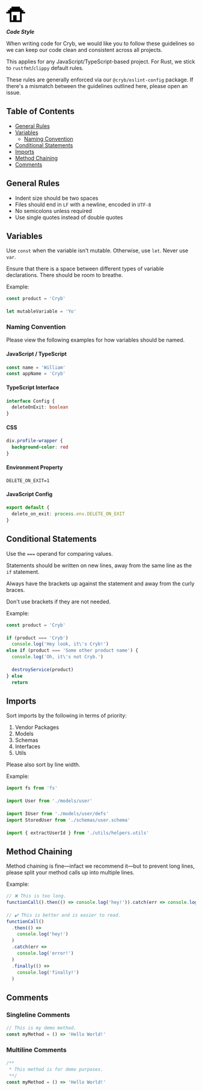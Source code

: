 ![Cryb logo](../.github/cryb.png)

_**Code Style**_

When writing code for Cryb, we would like you to follow these guidelines so we can keep our code clean and consistent across all projects.

This applies for any JavaScript/TypeScript-based project. For Rust, we stick to `rustfmt`/`clippy` default rules.

These rules are generally enforced via our `@cryb/eslint-config` package.
If there's a mismatch between the guidelines outlined here, please open an issue.

## Table of Contents

* [General Rules](#general-rules)
* [Variables](#variables)
  * [Naming Convention](#naming-convention)
* [Conditional Statements](#conditional-statements)
* [Imports](#imports)
* [Method Chaining](#method-chaining)
* [Comments](#comments)

## General Rules

* Indent size should be two spaces
* Files should end in `LF` with a newline, encoded in `UTF-8`
* No semicolons unless required
* Use single quotes instead of double quotes

## Variables

Use `const` when the variable isn't mutable. Otherwise, use `let`. Never use `var`.

Ensure that there is a space between different types of variable declarations. There should be room to breathe.

Example:

```ts
const product = 'Cryb'

let mutableVariable = 'Yo'
```

### Naming Convention

Please view the following examples for how variables should be named.

#### JavaScript / TypeScript

```ts
const name = 'William'
const appName = 'Cryb'
```

#### TypeScript Interface

```ts
interface Config {
  deleteOnExit: boolean
}
```

#### CSS

```css
div.profile-wrapper {
  background-color: red
}
```

#### Environment Property

```env
DELETE_ON_EXIT=1
```

#### JavaScript Config

```ts
export default {
  delete_on_exit: process.env.DELETE_ON_EXIT
}
```

## Conditional Statements

Use the `===` operand for comparing values.

Statements should be written on new lines, away from the same line as the `if` statement.

Always have the brackets up against the statement and away from the curly braces.

Don't use brackets if they are not needed.

Example:

```ts
const product = 'Cryb'

if (product === 'Cryb')
  console.log('Hey look, it\'s Cryb!')
else if (product === 'Some other product name') {
  console.log('Oh, it\'s not Cryb.')

  destroyService(product)
} else
  return
```

## Imports

Sort imports by the following in terms of priority:

1. Vendor Packages
2. Models
3. Schemas
4. Interfaces
5. Utils

Please also sort by line width.

Example:

```ts
import fs from 'fs'

import User from './models/user'

import IUser from './models/user/defs'
import StoredUser from './schemas/user.schema'

import { extractUserId } from './utils/helpers.utils'
```

## Method Chaining

Method chaining is fine&mdash;infact we recommend it&mdash;but to prevent long lines, please split your method calls up into multiple lines.

Example:

```ts
// ❌ This is too long.
functionCall().then(() => console.log('hey!')).catch(err => console.log('error!')).finally(() => console.log('finally!'))

// ✔️ This is better and is easier to read.
functionCall()
  .then(() =>
    console.log('hey!')
  )
  .catch(err =>
    console.log('error!')
  )
  .finally(() =>
    console.log('finally!')
  )
```

## Comments

### Singleline Comments

```ts
// This is my demo method.
const myMethod = () => 'Hello World!'
```

### Multiline Comments

```ts
/**
 * This method is for demo purposes.
 **/
const myMethod = () => 'Hello World!'
```
